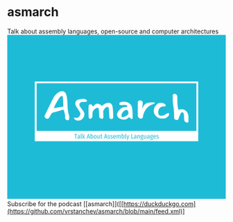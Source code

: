 # asmarch
Talk about assembly languages, open-source and computer architectures
![asmarch logo](asmarch.png "asmarch logo")
Subscribe for the podcast [[asmarch]]([[https://duckduckgo.com](https://github.com/vrstanchev/asmarch/blob/main/feed.xml)]
